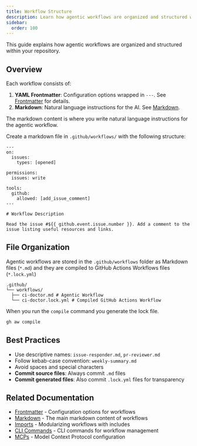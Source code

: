 ```yaml
---
title: Workflow Structure
description: Learn how agentic workflows are organized and structured within your repository, including directory layout and file organization.
sidebar:
  order: 100
---
```


This guide explains how agentic workflows are organized and structured within your repository.

## Overview

Each workflow consists of:

1. **YAML Frontmatter**: Configuration options wrapped in `---`. See [Frontmatter](/gh-aw/reference/frontmatter/) for details.
2. **Markdown**: Natural language instructions for the AI. See [Markdown](/gh-aw/reference/markdown/).

The markdown content is where you write natural language instructions for the agentic workflow. 

Create a markdown file in `.github/workflows/` with the following structure:

```aw wrap
---
on:
  issues:
    types: [opened]

permissions:
  issues: write

tools:
  github:
    allowed: [add_issue_comment]
---

# Workflow Description

Read the issue #${{ github.event.issue.number }}. Add a comment to the issue listing useful resources and links.
```

## File Organization

Agentic workflows are stored in the `.github/workflows` folder as Markdown files (`*.md`)
and they are compiled to GitHub Actions Workflows files (`*.lock.yml`)

```
.github/
└── workflows/
  ├── ci-doctor.md # Agentic Workflow
  └── ci-doctor.lock.yml # Compiled GitHub Actions Workflow
```

When you run the `compile` command you generate the lock file.

```sh
gh aw compile
```

## Best Practices

- Use descriptive names: `issue-responder.md`, `pr-reviewer.md`
- Follow kebab-case convention: `weekly-summary.md`
- Avoid spaces and special characters
- **Commit source files**: Always commit `.md` files
- **Commit generated files**: Also commit `.lock.yml` files for transparency

## Related Documentation

- [Frontmatter](/gh-aw/reference/frontmatter/) - Configuration options for workflows
- [Markdown](/gh-aw/reference/markdown/) - The main markdown content of workflows
- [Imports](/gh-aw/reference/imports/) - Modularizing workflows with includes
- [CLI Commands](/gh-aw/tools/cli/) - CLI commands for workflow management
- [MCPs](/gh-aw/guides/mcps/) - Model Context Protocol configuration
